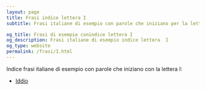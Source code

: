 ```yaml
---
layout: page
title: Frasi indice lettera I 
subtitle: Frasi italiane di esempio con parole che iniziano per la lettera I

og_title: Frasi di esempio conindice lettera I 
og_description: Frasi italiane di esempio indice lettera  I
og_type: website
permalink: /frasi/I.html
---
```


Indice frasi italiane di esempio con parole che iniziano con la lettera I:

- [Iddio](http://www.paroleonline.it/frasi/I/Iddio.html)
